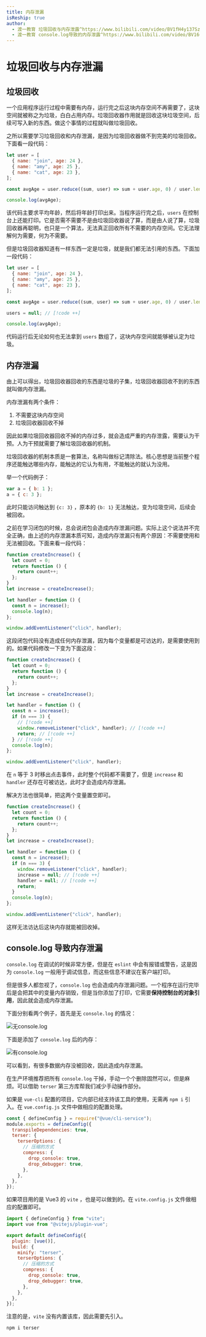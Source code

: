 ```yaml
---
title: 内存泄漏
isReship: true
author:
  - 渡一教育 垃圾回收与内存泄露^https://www.bilibili.com/video/BV1fH4y137Sz/
  - 渡一教育 console.log导致的内存泄露^https://www.bilibili.com/video/BV16Q4y1p7bZ/
---
```


# 垃圾回收与内存泄漏

## 垃圾回收

一个应用程序运行过程中需要有内存，运行完之后这块内存空间不再需要了，这块空间就被称之为垃圾，白白占用内存。垃圾回收器作用就是回收这块垃圾空间，后续可写入新的东西。做这个事情的过程就叫做垃圾回收。

之所以需要学习垃圾回收和内存泄漏，是因为垃圾回收器做不到完美的垃圾回收。下面看一段代码：

```js
let user = [
  { name: "join", age: 24 },
  { name: "amy", age: 25 },
  { name: "cat", age: 23 },
];

const avgAge = user.reduce((sum, user) => sum + user.age, 0) / user.length;

console.log(avgAge);
```

该代码主要求平均年龄，然后将年龄打印出来。当程序运行完之后，`users` 在控制台上还能打印。它是否需不需要不是由垃圾回收器说了算，而是由人说了算，垃圾回收器再聪明，也只是一个算法，无法真正回收所有不需要的内存空间。它无法理解何为需要，何为不需要。

但是垃圾回收器知道有一样东西一定是垃圾，就是我们都无法引用的东西。下面加一段代码：

```js
let user = [
  { name: "join", age: 24 },
  { name: "amy", age: 25 },
  { name: "cat", age: 23 },
];

const avgAge = user.reduce((sum, user) => sum + user.age, 0) / user.length;

users = null; // [!code ++]

console.log(avgAge);
```

代码运行后无论如何也无法拿到 `users` 数组了，这块内存空间就能够被认定为垃圾。

## 内存泄漏

由上可以得出，垃圾回收器回收的东西是垃圾的子集，垃圾回收器回收不到的东西就叫做内存泄漏。

内存泄漏有两个条件：

1. 不需要这块内存空间
2. 垃圾回收器回收不掉

因此如果垃圾回收器回收不掉的内存过多，就会造成严重的内存泄露，需要认为干预。人为干预就需要了解垃圾回收器的机制。

垃圾回收器的机制本质是一套算法，名称叫做标记清除法。核心思想是当前整个程序还能触达哪些内存，能触达的它认为有用，不能触达的就认为没用。

举一个代码例子：

```js
var a = { b: 1 };
a = { c: 3 };
```

此时只能访问触达到 `{c: 3}` ，原本的 `{b: 1}` 无法触达，变为垃圾空间，后续会被回收。

之前在学习闭包的时候，总会说闭包会造成内存泄漏问题。实际上这个说法并不完全正确，由上述的内存泄漏本质可知，造成内存泄漏只有两个原因：不需要使用和无法被回收。下面来看一段代码：

```js
function createIncrease() {
  let count = 0;
  return function () {
    return count++;
  };
}
let increase = createIncrease();

let handler = function () {
  const n = increase();
  console.log(n);
};

window.addEventListener("click", handler);
```

这段闭包代码没有造成任何内存泄漏，因为每个变量都是可访达的，是需要使用到的。如果代码修改一下变为下面这段：

```js
function createIncrease() {
  let count = 0;
  return function () {
    return count++;
  };
}
let increase = createIncrease();

let handler = function () {
  const n = increase();
  if (n === 3) {
    // [!code ++]
    window.removeListener("click", handler); // [!code ++]
    return; // [!code ++]
  } // [!code ++]
  console.log(n);
};

window.addEventListener("click", handler);
```

在 `n` 等于 3 时移出点击事件，此时整个代码都不需要了，但是 `increase` 和 `handler` 还存在可被访达，此时才会造成内存泄漏。

解决方法也很简单，把这两个变量置空即可。

```js
function createIncrease() {
  let count = 0;
  return function () {
    return count++;
  };
}
let increase = createIncrease();

let handler = function () {
  const n = increase();
  if (n === 3) {
    window.removeListener("click", handler);
    increase = null; // [!code ++]
    handler = null; // [!code ++]
    return;
  }
  console.log(n);
};

window.addEventListener("click", handler);
```

这样无法访达后这块内存就能被回收掉。

## console.log 导致内存泄漏

`console.log` 在调试的时候非常方便，但是在 `eslint` 中会有报错或警告，这是因为 `console.log` 一般用于调试信息，而这些信息不建议在客户端打印。

但是很多人都忽视了，`console.log` 也会造成内存泄漏问题。一个程序在运行完毕后是会把其中的变量内存销毁，但是当你添加了打印，它需要**保持控制台的对象引用**，因此就会造成内存泄漏。

下面分别看两个例子，首先是无 `console.log` 的情况：

![无console.log](https://pic.imgdb.cn/item/65f85a679f345e8d033e6128.png)

下面是添加了 `console.log` 后的内存：

![有console.log](https://pic.imgdb.cn/item/65f85b5d9f345e8d0344da8a.png)

可以看到，有很多数据内存没被回收，因此造成内存泄漏。

在生产环境推荐把所有 `console.log` 干掉，手动一个个删除固然可以，但是麻烦。可以借助 `terser` 第三方库帮我们减少手动操作部分。

如果是 `vue-cli` 配置的项目，它内部已经支持该工具的使用，无需再 `npm i` 引入。在 `vue.config.js` 文件中做相应的配置处理。

```js
const { defineConfig } = require("@vue/cli-service");
module.exports = defineConfig({
  transpileDependencies: true,
  terser: {
    terserOptions: {
      // 压缩的方式
      compress: {
        drop_console: true,
        drop_debugger: true,
      },
    },
  },
});
```

如果项目用的是 Vue3 的 `vite` ，也是可以做到的。在 `vite.config.js` 文件做相应的配置即可。

```js
import { defineConfig } from "vite";
import vue from "@vitejs/plugin-vue";

export default defineConfig({
  plugin: [vue()],
  build: {
    minify: "terser",
    terserOptions: {
      // 压缩的方式
      compress: {
        drop_console: true,
        drop_debugger: true,
      },
    },
  },
});
```

注意的是，`vite` 没有内置该库，因此需要先引入。

```bash
npm i terser
```
